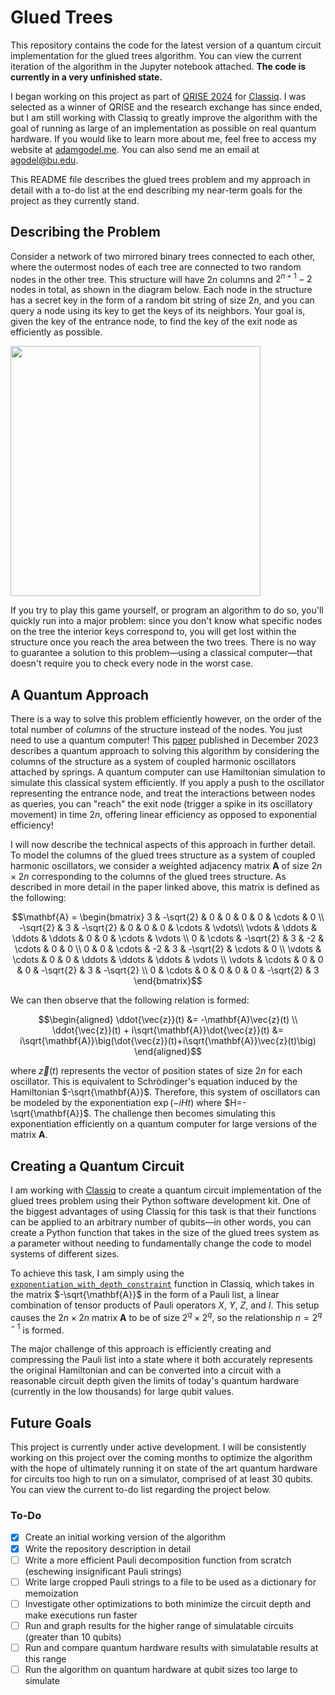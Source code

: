 # Glued Trees
This repository contains the code for the latest version of a quantum circuit implementation for the glued trees algorithm. You can view the current iteration of the algorithm in the Jupyter notebook attached. **The code is currently in a very unfinished state.**

I began working on this project as part of [QRISE 2024](https://github.com/adam-godel/qrise2024-classiq-challenge) for [Classiq](https://github.com/Classiq). I was selected as a winner of QRISE and the research exchange has since ended, but I am still working with Classiq to greatly improve the algorithm with the goal of running as large of an implementation as possible on real quantum hardware. If you would like to learn more about me, feel free to access my website at [adamgodel.me](https://adamgodel.me/). You can also send me an email at agodel@bu.edu.

This README file describes the glued trees problem and my approach in detail with a to-do list at the end describing my near-term goals for the project as they currently stand.

## Describing the Problem
Consider a network of two mirrored binary trees connected to each other, where the outermost nodes of each tree are connected to two random nodes in the other tree. This structure will have $2n$ columns and $2^{n+1}-2$ nodes in total, as shown in the diagram below. Each node in the structure has a secret key in the form of a random bit string of size $2n$, and you can query a node using its key to get the keys of its neighbors. Your goal is, given the key of the entrance node, to find the key of the exit node as efficiently as possible.

<img src="https://blogger.googleusercontent.com/img/b/R29vZ2xl/AVvXsEjoHV_EgsCy3f3fid2P29Lyq00CQtPBiV9cc2A2oL6RoX0W3oawha617NRm7a6J9fdUPG7z55MuHKnko5eDCRZ4tb6mVvFQ-twhlL3EjLKDHKHDw0-69-0ESWovOsDTbkAfDBUwRiYa0U8rfHeGOB_JwfcWIXQyJYnfmRjI5E7ygfZz-l5w1N4Kisle8WeV/s16000/image2.png" height="400">

If you try to play this game yourself, or program an algorithm to do so, you'll quickly run into a major problem: since you don't know what specific nodes on the tree the interior keys correspond to, you will get lost within the structure once you reach the area between the two trees. There is no way to guarantee a solution to this problem—using a classical computer—that doesn't require you to check every node in the worst case.

## A Quantum Approach
There is a way to solve this problem efficiently however, on the order of the total number of *columns* of the structure instead of the nodes. You just need to use a quantum computer! This [paper](https://journals.aps.org/prx/pdf/10.1103/PhysRevX.13.041041) published in December 2023 describes a quantum approach to solving this algorithm by considering the columns of the structure as a system of coupled harmonic oscillators attached by springs. A quantum computer can use Hamiltonian simulation to simulate this classical system efficiently. If you apply a push to the oscillator representing the entrance node, and treat the interactions between nodes as queries, you can "reach" the exit node (trigger a spike in its oscillatory movement) in time $2n$, offering linear efficiency as opposed to exponential efficiency!

I will now describe the technical aspects of this approach in further detail. To model the columns of the glued trees structure as a system of coupled harmonic oscillators, we consider a weighted adjacency matrix $\mathbf{A}$ of size $2n \times 2n$ corresponding to the columns of the glued trees structure. As described in more detail in the paper linked above, this matrix is defined as the following: 
```math
\mathbf{A} = \begin{bmatrix}
3 & -\sqrt{2} & 0 & 0 & 0 & 0 & \cdots & 0 \\
-\sqrt{2} & 3 & -\sqrt{2} & 0 & 0 & 0 & \cdots & \vdots\\
\vdots & \ddots & \ddots & \ddots & 0 & 0 & \cdots & \vdots \\
0 & \cdots & -\sqrt{2} & 3 & -2 & \cdots & 0 & 0 \\
0 & 0 & \cdots & -2 & 3 & -\sqrt{2} & \cdots & 0 \\
\vdots & \cdots & 0 & 0 & \ddots & \ddots & \ddots & \vdots \\
\vdots & \cdots & 0 & 0 & 0 & -\sqrt{2} & 3 & -\sqrt{2} \\
0 & \cdots & 0 & 0 & 0 & 0 & -\sqrt{2} & 3
\end{bmatrix}
```
We can then observe that the following relation is formed:
```math
\begin{aligned}
\ddot{\vec{z}}(t) &= -\mathbf{A}\vec{z}(t) \\
\ddot{\vec{z}}(t) + i\sqrt{\mathbf{A}}\dot{\vec{z}}(t) &= i\sqrt{\mathbf{A}}\big(\dot{\vec{z}}(t)+i\sqrt{\mathbf{A}}\vec{z}(t)\big)
\end{aligned}
```
where $\vec{z}(t)$ represents the vector of position states of size $2n$ for each oscillator. This is equivalent to Schrödinger's equation induced by the Hamiltonian $-\sqrt{\mathbf{A}}$. Therefore, this system of oscillators can be modeled by the exponentiation $\exp(-iHt)$ where $H=-\sqrt{\mathbf{A}}$. The challenge then becomes simulating this exponentiation efficiently on a quantum computer for large versions of the matrix $\mathbf{A}$.

## Creating a Quantum Circuit
I am working with [Classiq](https://github.com/Classiq) to create a quantum circuit implementation of the glued trees problem using their Python software development kit. One of the biggest advantages of using Classiq for this task is that their functions can be applied to an arbitrary number of qubits—in other words, you can create a Python function that takes in the size of the glued trees system as a parameter without needing to fundamentally change the code to model systems of different sizes. 

To achieve this task, I am simply using the [`exponentiation_with_depth_constraint`](https://docs.classiq.io/latest/explore/functions/qmod_library_reference/qmod_core_library/hamiltonian_evolution/exponentiation/exponentiation/) function in Classiq, which takes in the matrix $-\sqrt{\mathbf{A}}$ in the form of a Pauli list, a linear combination of tensor products of Pauli operators $X$, $Y$, $Z$, and $I$. This setup causes the $2n \times 2n$ matrix $\mathbf{A}$ to be of size $2^q \times 2^q$, so the relationship $n=2^{q-1}$ is formed. 

The major challenge of this approach is efficiently creating and compressing the Pauli list into a state where it both accurately represents the original Hamiltonian and can be converted into a circuit with a reasonable circuit depth given the limits of today's quantum hardware (currently in the low thousands) for large qubit values.

## Future Goals
This project is currently under active development. I will be consistently working on this project over the coming months to optimize the algorithm with the hope of ultimately running it on state of the art quantum hardware for circuits too high to run on a simulator, comprised of at least 30 qubits. You can view the current to-do list regarding the project below.
### To-Do
- [X] Create an initial working version of the algorithm
- [X] Write the repository description in detail
- [ ] Write a more efficient Pauli decomposition function from scratch (eschewing insignificant Pauli strings)
- [ ] Write large cropped Pauli strings to a file to be used as a dictionary for memoization
- [ ] Investigate other optimizations to both minimize the circuit depth and make executions run faster
- [ ] Run and graph results for the higher range of simulatable circuits (greater than 10 qubits)
- [ ] Run and compare quantum hardware results with simulatable results at this range
- [ ] Run the algorithm on quantum hardware at qubit sizes too large to simulate

